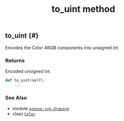 ﻿---
title: to_uint method
second_title: Aspose.SVG for Python via .NET API References
description: 
type: docs
weight: 370
url: /python-net/aspose.svg.drawing/color/to_uint/
is_root: false
---

## to_uint {#}

Encodes the Color ARGB components into unsigned int.


### Returns 


Encoded unsigned int.


```python
def to_uint(self):
    ...
```





### See Also
* module [`aspose.svg.drawing`](../../)
* class [`Color`](/svg/python-net/aspose.svg.drawing/color)
